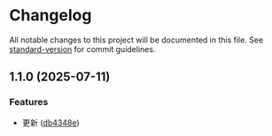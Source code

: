 # Changelog

All notable changes to this project will be documented in this file. See [standard-version](https://github.com/conventional-changelog/standard-version) for commit guidelines.

## 1.1.0 (2025-07-11)

### Features

- 更新 ([db4348e](https://github.com/zeMinng/vlog-web/commit/db4348ee9153b69e476d82083f25d89c2a795108))
